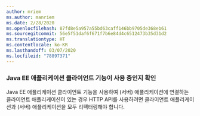 ```yaml
---
author: mriem
ms.author: manriem
ms.date: 2/28/2020
ms.openlocfilehash: 87fd8e5a957a55bd63caff146bb9705de368eb61
ms.sourcegitcommit: 56e5f51daf6f671f7b6e84d4c6512473b35d31d2
ms.translationtype: HT
ms.contentlocale: ko-KR
ms.lasthandoff: 03/07/2020
ms.locfileid: "78897371"
---
```

### <a name="determine-whether-the-java-ee-application-client-feature-is-in-use"></a>Java EE 애플리케이션 클라이언트 기능이 사용 중인지 확인

Java EE 애플리케이션 클라이언트 기능을 사용하여 (서버) 애플리케이션에 연결하는 클라이언트 애플리케이션이 있는 경우 HTTP API를 사용하려면 클라이언트 애플리케이션과 (서버) 애플리케이션을 모두 리팩터링해야 합니다.
